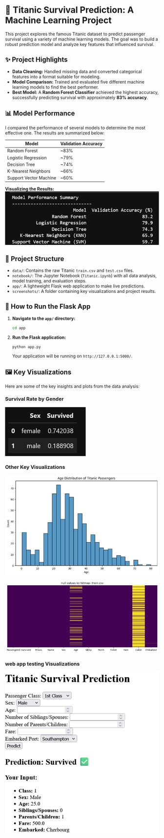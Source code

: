 # 🚢 Titanic Survival Prediction: A Machine Learning Project

This project explores the famous Titanic dataset to predict passenger survival using a variety of machine learning models. The goal was to build a robust prediction model and analyze key features that influenced survival.

## ✨ Project Highlights

* **Data Cleaning:** Handled missing data and converted categorical features into a format suitable for modeling.
* **Model Comparison:** Trained and evaluated five different machine learning models to find the best performer.
* **Best Model:** A **Random Forest Classifier** achieved the highest accuracy, successfully predicting survival with approximately **83% accuracy**.

## 📊 Model Performance

I compared the performance of several models to determine the most effective one. The results are summarized below:

| Model                | Validation Accuracy |
|----------------------|--------------------|
| Random Forest        | ~83%               |
| Logistic Regression  | ~79%               |
| Decision Tree        | ~74%               |
| K-Nearest Neighbors  | ~66%               |
| Support Vector Machine | ~60%               |

**Visualizing the Results:**
![Model Performance Comparison](screenshots/model_results.png)

## 📁 Project Structure

* `data/`: Contains the raw Titanic `train.csv` and `test.csv` files.
* `notebook/`: The Jupyter Notebook (`Titanic.ipynb`) with all data analysis, model training, and evaluation steps.
* `app/`: A lightweight Flask web application to make live predictions.
* `screenshots/`: A folder containing key visualizations and project results.

## 🚀 How to Run the Flask App

1.  **Navigate to the `app/` directory:**
    ```bash
    cd app
    ```
2.  **Run the Flask application:**
    ```bash
    python app.py
    ```
    Your application will be running on `http://127.0.0.1:5000/`.

## 🖼️ Key Visualizations

Here are some of the key insights and plots from the data analysis:
### Survival Rate by Gender
![Survival Rate by Gender](screenshots/sex_survival_rate.png)

### Other Key Visualizations
![Age Distribution](screenshots/1.png)

![Heatmap of Missing Data](screenshots/heatmap.png)

### web app testing Visualizations
![test](screenshots/testing.png)